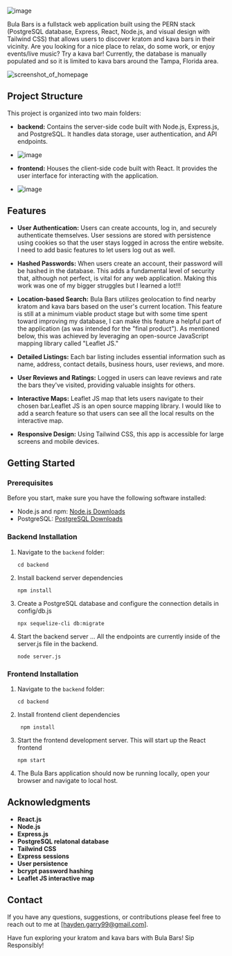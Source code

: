 ![image](https://github.com/Hayden-git/capstone-project/assets/105612431/f08b3e2d-c9f0-4526-9f2c-397966198329)

Bula Bars is a fullstack web application built using the PERN stack (PostgreSQL database, Express, React, Node.js, and visual design with Tailwind CSS) that allows users to discover kratom and kava bars in their vicinity. Are you looking for a nice place to relax, do some work, or enjoy events/live music? Try a kava bar! Currently, the database is manually populated and so it is limited to kava bars around the Tampa, Florida area. 

![screenshot_of_homepage](https://github.com/Hayden-git/capstone-project/assets/105612431/8773f12e-22dd-4ae6-b0b6-ba388baafa80)


## Project Structure

This project is organized into two main folders:

- **backend:** Contains the server-side code built with Node.js, Express.js, and PostgreSQL. It handles data storage, user authentication, and API endpoints.
 - ![image](https://github.com/Hayden-git/capstone-project/assets/105612431/40124e53-3d7f-41cb-9567-3efbe0a7f479)

- **frontend:** Houses the client-side code built with React. It provides the user interface for interacting with the application.
 - ![image](https://github.com/Hayden-git/capstone-project/assets/105612431/bdf74cf8-473e-4027-9c38-029ce6a62988)

## Features

- **User Authentication:** Users can create accounts, log in, and securely authenticate themselves. User sessions are stored with persistence using cookies so that the user stays logged in across the entire website. I need to add basic features to let users log out as well.  

- **Hashed Passwords:** When users create an account, their password will be hashed in the database. This adds a fundamental level of security that, although not perfect, is vital for any web application. Making this work was one of my bigger struggles but I learned a lot!!!

- **Location-based Search:** Bula Bars utilizes geolocation to find nearby kratom and kava bars based on the user's current location. This feature is still at a minimum viable product stage but with some time spent toward improving my database, I can make this feature a helpful part of the application (as was intended for the "final product"). As mentioned below, this was achieved by leveraging an open-source JavaScript mapping library called "Leaflet JS."

- **Detailed Listings:** Each bar listing includes essential information such as name, address, contact details, business hours, user reviews, and more.

- **User Reviews and Ratings:** Logged in users can leave reviews and rate the bars they've visited, providing valuable insights for others.

- **Interactive Maps:** Leaflet JS map that lets users navigate to their chosen bar.Leaflet JS is an open source mapping library. I would like to add a search feature so that users can see all the local results on the interactive map. 

- **Responsive Design:** Using Tailwind CSS, this app is accessible for large screens and mobile devices.  

## Getting Started

### Prerequisites

Before you start, make sure you have the following software installed:

- Node.js and npm: [Node.js Downloads](https://nodejs.org/en/download/)
- PostgreSQL: [PostgreSQL Downloads](https://www.postgresql.org/download/)

### Backend Installation

1. Navigate to the `backend` folder:
   ```shell
   cd backend
2. Install backend server dependencies
    ```shell
    npm install
3. Create a PostgreSQL database and configure the connection details in config/db.js
   ```shell
   npx sequelize-cli db:migrate
4. Start the backend server ... All the endpoints are currently inside of the server.js file in the backend.
   ```shell
   node server.js

### Frontend Installation

1. Navigate to the `backend` folder:
   ```shell
   cd backend
2. Install frontend client dependencies
   ```shell
    npm install
3. Start the frontend development server. This will start up the React frontend
   ```shell
   npm start
4. The Bula Bars application should now be running locally, open your browser and navigate to local host.

## Acknowledgments
- **React.js**
- **Node.js**
- **Express.js**
- **PostgreSQL relatonal database**
- **Tailwind CSS**
- **Express sessions**
- **User persistence**
- **bcrypt password hashing**
- **Leaflet JS interactive map**

## Contact
If you have any questions, suggestions, or contributions please feel free to reach out to me at [hayden.garry99@gmail.com].

Have fun exploring your kratom and kava bars with Bula Bars! Sip Responsibly!
